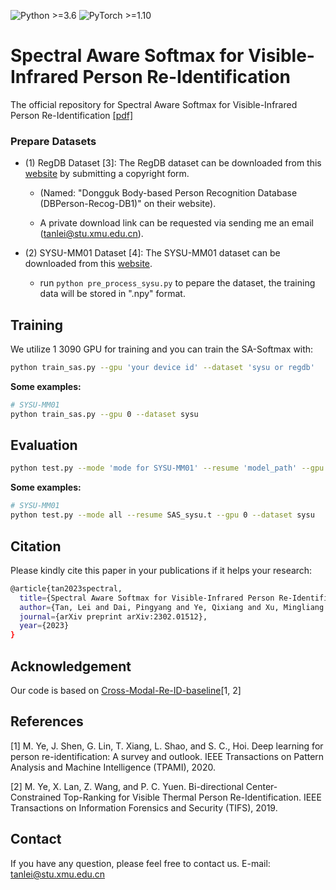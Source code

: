 ![Python >=3.6](https://img.shields.io/badge/Python->=3.6-yellow.svg)
![PyTorch >=1.10](https://img.shields.io/badge/PyTorch->=1.10-blue.svg)

# Spectral Aware Softmax for Visible-Infrared Person Re-Identification
The official repository for Spectral Aware Softmax for Visible-Infrared Person Re-Identification [[pdf]](https://arxiv.org/pdf/2302.01512.pdf)

### Prepare Datasets

- (1) RegDB Dataset [3]: The RegDB dataset can be downloaded from this [website](http://dm.dongguk.edu/link.html) by submitting a copyright form.

    - (Named: "Dongguk Body-based Person Recognition Database (DBPerson-Recog-DB1)" on their website). 

    - A private download link can be requested via sending me an email ([tanlei@stu.xmu.edu.cn](mailto:tanlei@stu.xmu.edu.cn)). 
  
- (2) SYSU-MM01 Dataset [4]: The SYSU-MM01 dataset can be downloaded from this [website](http://isee.sysu.edu.cn/project/RGBIRReID.htm).

   - run `python pre_process_sysu.py` to pepare the dataset, the training data will be stored in ".npy" format.

## Training

We utilize 1 3090 GPU for training and you can train the SA-Softmax with:

```bash
python train_sas.py --gpu 'your device id' --dataset 'sysu or regdb'
```

**Some examples:**
```bash
# SYSU-MM01
python train_sas.py --gpu 0 --dataset sysu
```

## Evaluation
```bash
python test.py --mode 'mode for SYSU-MM01' --resume 'model_path' --gpu 'your device id' --dataset 'sysu or regdb'
```

**Some examples:**
```bash
# SYSU-MM01
python test.py --mode all --resume SAS_sysu.t --gpu 0 --dataset sysu
```


## Citation
Please kindly cite this paper in your publications if it helps your research:
```bash
@article{tan2023spectral,
  title={Spectral Aware Softmax for Visible-Infrared Person Re-Identification},
  author={Tan, Lei and Dai, Pingyang and Ye, Qixiang and Xu, Mingliang and Wu, Yongjian and Ji, Rongrong},
  journal={arXiv preprint arXiv:2302.01512},
  year={2023}
}
```

## Acknowledgement
Our code is based on [Cross-Modal-Re-ID-baseline](https://github.com/mangye16/Cross-Modal-Re-ID-baseline)[1, 2]

## References
[1] M. Ye, J. Shen, G. Lin, T. Xiang, L. Shao, and S. C., Hoi. Deep learning for person re-identification: A survey and outlook. IEEE Transactions on Pattern Analysis and Machine Intelligence (TPAMI), 2020.

[2] M. Ye, X. Lan, Z. Wang, and P. C. Yuen. Bi-directional Center-Constrained Top-Ranking for Visible Thermal Person Re-Identification. IEEE Transactions on Information Forensics and Security (TIFS), 2019.

## Contact

If you have any question, please feel free to contact us. E-mail: [tanlei@stu.xmu.edu.cn](mailto:tanlei@stu.xmu.edu.cn)
